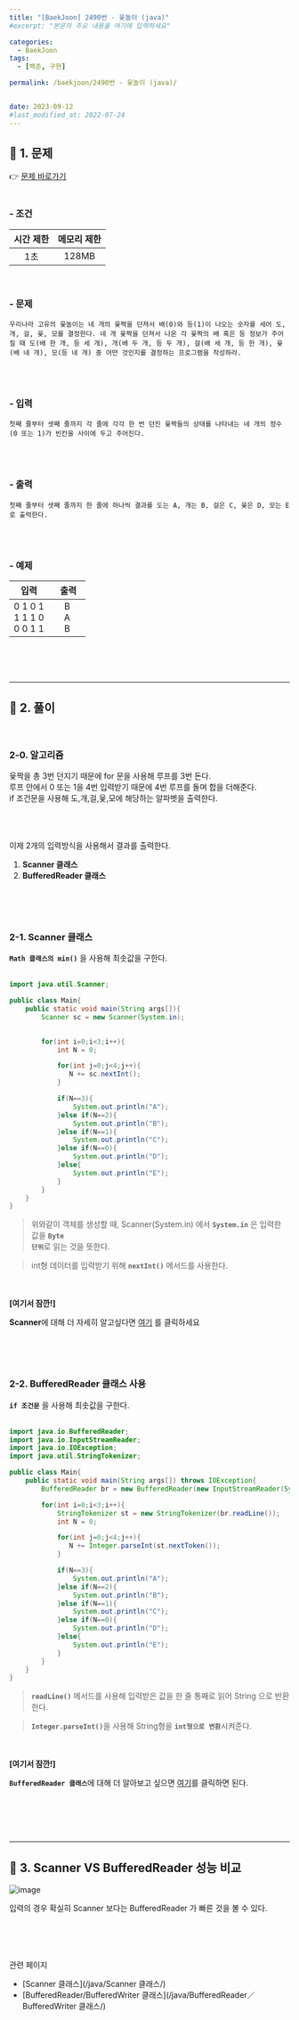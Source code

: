 ```yaml
---
title: "[BaekJoon] 2490번 - 윷놀이 (java)"
#excerpt: "본문의 주요 내용을 여기에 입력하세요"

categories:
  - BaekJoon
tags:
  - [백준, 구현]

permalink: /baekjoon/2490번 - 윷놀이 (java)/


date: 2023-09-12
#last_modified_at: 2022-07-24
---
```


## 📌 1. 문제
👉 [문제 바로가기](https://www.acmicpc.net/problem/2490)<br><br>
###  - 조건
  
| 시간 제한 | 메모리 제한 |
|:--------:|:--------:|
|1초|128MB|

<br>

### - 문제
```우리나라 고유의 윷놀이는 네 개의 윷짝을 던져서 배(0)와 등(1)이 나오는 숫자를 세어 도, 개, 걸, 윷, 모를 결정한다. 네 개 윷짝을 던져서 나온 각 윷짝의 배 혹은 등 정보가 주어질 때 도(배 한 개, 등 세 개), 개(배 두 개, 등 두 개), 걸(배 세 개, 등 한 개), 윷(배 네 개), 모(등 네 개) 중 어떤 것인지를 결정하는 프로그램을 작성하라.```

<br><br>

### - 입력
```첫째 줄부터 셋째 줄까지 각 줄에 각각 한 번 던진 윷짝들의 상태를 나타내는 네 개의 정수(0 또는 1)가 빈칸을 사이에 두고 주어진다.```<br>

<br><br>

### - 출력
```첫째 줄부터 셋째 줄까지 한 줄에 하나씩 결과를 도는 A, 개는 B, 걸은 C, 윷은 D, 모는 E로 출력한다.```

<br><br>

### - 예제
  
| &nbsp;&nbsp;입력&nbsp;&nbsp; | &nbsp;&nbsp; 출력&nbsp;&nbsp; |
|:--------:|:--------:|
|0 1 0 1<br>1 1 1 0<br>0 0 1 1|B<br>A<br>B|

<br><br><br>

---

## 📌 2. 풀이
<br>

### 2-0. 알고리즘
윷짝을 총 3번 던지기 때문에 for 문을 사용해 루프를 3번 돈다.<br>
루프 안에서 0 또는 1을 4번 입력받기 때문에 4번 루프를 돌며 합을 더해준다.<br>
if 조건문을 사용해 도,개,걸,윷,모에 해당하는 알파벳을 출력한다. 
<br><br><br><br>

이제 2개의 입력방식을 사용해서 결과를 출력한다.
1. <b>Scanner 클래스</b>
2. <b>BufferedReader 클래스</b>
 
<br><br><br>


### 2-1. Scanner 클래스
<code><b>Math 클래스의 min()</b></code> 을 사용해 최솟값을 구한다.<br><br>

```java
import java.util.Scanner;

public class Main{
    public static void main(String args[]){
        Scanner sc = new Scanner(System.in);
        

        for(int i=0;i<3;i++){
            int N = 0;

            for(int j=0;j<4;j++){
               N += sc.nextInt();
            }

            if(N==3){
                System.out.println("A");
            }else if(N==2){
                System.out.println("B");
            }else if(N==1){
                System.out.println("C");
            }else if(N==0){
                System.out.println("D");
            }else{
                System.out.println("E");
            }
        }
    }
}
```
> 위와같이 객체를 생성할 때, Scanner(System.in) 에서 <code><b>System.in</b></code> 은 입력한 값을 <code><b>Byte 단위</b></code>로 읽는 것을 뜻한다.

> int형 데이터를 입력받기 위해 <code><b>nextInt()</b></code> 메서드를 사용한다.

<br><br>
<b>[여기서 잠깐!]</b>
<div class="box"><b>Scanner</b>에 대해 더 자세히 알고싶다면 <a href="/java/Scanner 클래스/" class="underline"> 여기</a> 를 클릭하세요</div>

<br><br><br>

### 2-2. BufferedReader 클래스 사용
<code><b>if 조건문</b></code> 을 사용해 최솟값을 구한다.<br><br>

```java
import java.io.BufferedReader;
import java.io.InputStreamReader;
import java.io.IOException;
import java.util.StringTokenizer;

public class Main{
    public static void main(String args[]) throws IOException{
        BufferedReader br = new BufferedReader(new InputStreamReader(System.in)); 

        for(int i=0;i<3;i++){
            StringTokenizer st = new StringTokenizer(br.readLine());
            int N = 0;

            for(int j=0;j<4;j++){
               N += Integer.parseInt(st.nextToken());
            }

            if(N==3){
                System.out.println("A");
            }else if(N==2){
                System.out.println("B");
            }else if(N==1){
                System.out.println("C");
            }else if(N==0){
                System.out.println("D");
            }else{
                System.out.println("E");
            }
        }
    }
}
```
> <code><b>readLine()</b></code> 메서드를 사용해 입력받은 값을 한 줄 통째로 읽어 String 으로 반환한다.

> <code><b>Integer.parseInt()</b></code>을 사용해 String형을 <code><b>int형으로 변환</b></code>시켜준다.


<br><br>
<b>[여기서 잠깐!]</b>
<div class="box"><code><b>BufferedReader 클래스</b></code>에 대해 더 알아보고 싶으면 <a href="/java/BufferedReader／BufferedWriter 클래스/" class="underline"> 여기</a>를 클릭하면 된다.</div>

<br><br><br><br>

---
## 📌 3. Scanner VS BufferedReader 성능 비교
![image](https://github.com/cjoungi/cjoungi.github.io/assets/113075984/31db3181-891e-45ba-9bd0-89716c47b8b3)

입력의 경우 확실히 Scanner 보다는 <span class="color">BufferedReader 가 빠른 것을 볼 수 있다.</span>

<br><br><br><br>
<span class="color">관련 페이지</span><br>
- [Scanner 클래스](/java/Scanner 클래스/)
- [BufferedReader/BufferedWriter 클래스](/java/BufferedReader／BufferedWriter 클래스/)
<br><br><br>